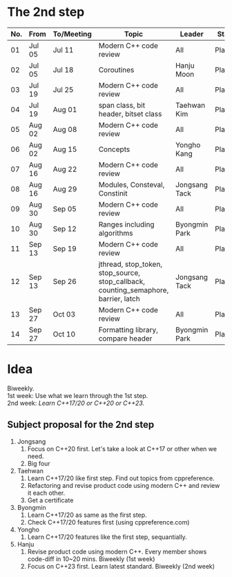 # The 2nd step

| No. | From | To/Meeting | Topic | Leader | Status |
|---|---|---|---|---|---|
| 01 | Jul 05 | Jul 11 | Modern C++ code review | All | Planned |
| 02 | Jul 05 | Jul 18 | Coroutines | Hanju Moon | Planned |
| 03 | Jul 19 | Jul 25 | Modern C++ code review | All | Planned |
| 04 | Jul 19 | Aug 01 | span class, bit header, bitset class | Taehwan Kim | Planned |
| 05 | Aug 02 | Aug 08 | Modern C++ code review | All | Planned |
| 06 | Aug 02 | Aug 15 | Concepts | Yongho Kang | Planned |
| 07 | Aug 16 | Aug 22 | Modern C++ code review | All | Planned |
| 08 | Aug 16 | Aug 29 | Modules, Consteval, Constinit | Jongsang Tack | Planned |
| 09 | Aug 30 | Sep 05 | Modern C++ code review | All | Planned |
| 10 | Aug 30 | Sep 12 | Ranges including algorithms | Byongmin Park | Planned |
| 11 | Sep 13 | Sep 19 | Modern C++ code review | All | Planned |
| 12 | Sep 13 | Sep 26 | jthread, stop_token, stop_source, stop_callback,<br>counting_semaphore, barrier, latch | Jongsang Tack | Planned |
| 13 | Sep 27 | Oct 03 | Modern C++ code review | All | Planned |
| 14 | Sep 27 | Oct 10 | Formatting library, compare header | Byongmin Park | Planned |

# Idea

Biweekly.  
1st week: Use what we learn through the 1st step.  
2nd week: _Learn C++17/20 or C++20 or C++23._

## Subject proposal for the 2nd step
1. Jongsang
   1. Focus on C++20 first. Let's take a look at C++17 or other when we need.
   1. Big four
1. Taehwan
   1. Learn C++17/20 like first step. Find out topics from cppreference.
   1. Refactoring and revise product code using modern C++ and review it each other.
   1. Get a certificate
1. Byongmin
   1. Learn C++17/20 as same as the first step.
   1. Check C++17/20 features first (using cppreference.com)
1. Yongho
   1. Learn C++17/20 features like the first step, sequantially.
1. Hanju
   1. Revise product code using modern C++. Every member shows code-diff in 10~20 mins. Biweekly (1st week)
   1. Focus on C++23 first. Learn latest standard. Biweekly (2nd week)
